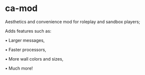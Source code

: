 # ca-mod
Aesthetics and convenience mod for roleplay and sandbox players;

Adds features such as:

• Larger messages,

• Faster processors,

• More wall colors and sizes,

• Much more!
